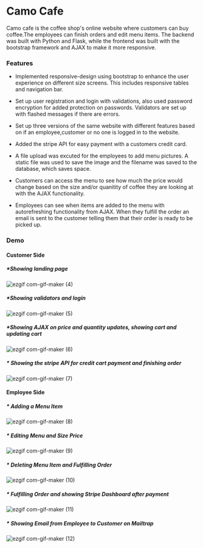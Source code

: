 # Camo Cafe #

Camo cafe is the coffee shop's online website where customers can buy coffee.The employees can finish orders and edit menu items. The backend was built with Python and Flask, while the frontend was built with the bootstrap framework and AJAX to make it more responsive.

### Features ###

* Implemented responsive-design using bootstrap to enhance the user experience on different size screens. This includes responsive tables and navigation bar.

* Set up user registration and login with validations, also used password encryption for added protection on passwords. Validators are set up with flashed messages if there are errors.

* Set up three versions of the same website with different features based on if an employee,customer or no one is logged in to the website.

* Added the stripe API for easy payment with a customers credit card.

* A file upload was excuted for the employees to add menu pictures. A static file was used to save the image and the filename was saved to the database, which saves space.

* Customers can access the menu to see how much the price would change based on the size and/or quanitity of coffee they are looking at with the AJAX functionality.

* Employees can see when items are added to the menu with autorefreshing functionality from AJAX. When they fulfill the order an email is sent to the customer telling them that their order is ready to be picked up.

### Demo ###

#### Customer Side ####

##### *Showing landing page #####

![ezgif com-gif-maker (4)](https://user-images.githubusercontent.com/87786124/152700401-e2cb7a83-0fe9-4f3b-8d12-f56a31853981.gif)

##### *Showing validators and login #####

![ezgif com-gif-maker (5)](https://user-images.githubusercontent.com/87786124/152700455-afdd0bb2-d403-4728-abd9-8a4322f34450.gif)

##### *Showing AJAX on price and quantity updates, showing cart and updating cart #####

![ezgif com-gif-maker (6)](https://user-images.githubusercontent.com/87786124/152700528-3f4613ab-965a-4bd8-800f-db8ceda073ea.gif)

##### * Showing the stripe API for credit cart payment and finishing order #####

![ezgif com-gif-maker (7)](https://user-images.githubusercontent.com/87786124/152700595-af9514b3-9cf9-43d1-a4de-9e4fc2fd240a.gif)

#### Employee Side ####

##### * Adding a Menu Item ######

![ezgif com-gif-maker (8)](https://user-images.githubusercontent.com/87786124/152709110-e8db5ef5-c2b3-4ca7-a488-297072f0132e.gif)

##### * Editing Menu and Size Price #####

![ezgif com-gif-maker (9)](https://user-images.githubusercontent.com/87786124/152709199-2b447c59-8620-4895-a6dd-298537364392.gif)

##### * Deleting Menu Item and Fulfilling Order #####

![ezgif com-gif-maker (10)](https://user-images.githubusercontent.com/87786124/152709260-f7e55a8e-8264-44c5-90ab-54dbcb2bc4bf.gif)

##### * Fulfilling Order and showing Stripe Dashboard after payment #####

![ezgif com-gif-maker (11)](https://user-images.githubusercontent.com/87786124/152709416-8bbac2f9-fc6c-444f-8ca4-0b24bcfb3638.gif)

##### * Showing Email from Employee to Customer on Mailtrap #####

![ezgif com-gif-maker (12)](https://user-images.githubusercontent.com/87786124/152709526-63491682-f9b7-4bbb-8a00-48fd50760bfe.gif)
























